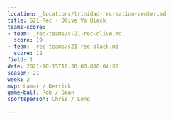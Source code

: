 ```yaml
---
location: _locations/trinidad-recreation-center.md
title: S21 Rec - Olive Vs Black
teams-score:
- team: _rec-teams/s-21-rec-olive.md
  score: 19
- team: _rec-teams/s21-rec-black.md
  score: 12
field: 1
date: 2021-10-15T18:30:00.000-04:00
season: 21
week: 2
mvp: Lamar / Derrick
game-ball: Rob / Sean
sportsperson: Chris / Long

---
```

